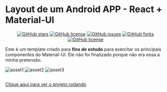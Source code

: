 # Layout de um Android APP - React + Material-UI
<p align="center">
<a href="https://github.com/Francisco-Fetapi/layout1-material-ui/stargazers"><img alt="GitHub stars" src="https://img.shields.io/github/stars/Francisco-Fetapi/layout1-material-ui?style=plastic"></a>
<a href="https://github.com/Francisco-Fetapi/layout1-material-ui"><img alt="GitHub license" src="https://img.shields.io/badge/Exercise-For%20trainning-orange"></a>
<a href="https://github.com/Francisco-Fetapi/layout1-material-ui/issues"><img alt="GitHub issues" src="https://img.shields.io/github/issues/Francisco-Fetapi/layout1-material-ui?style=plastic"></a>
<a href="https://github.com/Francisco-Fetapi/layout1-material-ui/network"><img alt="GitHub forks" src="https://img.shields.io/github/forks/Francisco-Fetapi/layout1-material-ui?style=plastic"></a>
<a href="https://github.com/Francisco-Fetapi/layout1-material-ui"><img alt="GitHub license" src="https://img.shields.io/github/license/Francisco-Fetapi/layout1-material-ui?style=plastic"></a>
</p>

Este é um template criado para __fins de estudo__ para exercitar os principais componentes do Material-UI. Ele não foi finalizado porque não era essa a minha pretensão.

![asset1](https://user-images.githubusercontent.com/74926014/175779971-1ae0d778-11aa-4bd5-bce2-5698f64cdca4.PNG)
![asset2](https://user-images.githubusercontent.com/74926014/175779979-8e8889be-cf1e-4b5b-b71c-e64913d8f516.PNG)
![asset3](https://user-images.githubusercontent.com/74926014/175779987-7e2c3bbf-2b29-45ac-a5ab-759884f36bf9.PNG)

##

<a href="https://layout1-material-ui.vercel.app/">Clique aqui para ver o projeto rodando<a/>
